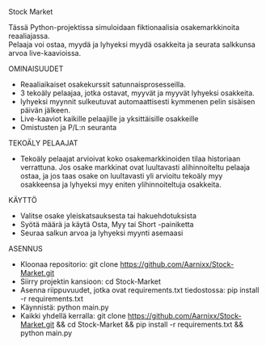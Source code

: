 Stock Market  

Tässä Python-projektissa simuloidaan fiktionaalisia osakemarkkinoita reaaliajassa.   
Pelaaja voi ostaa, myydä ja lyhyeksi myydä osakkeita ja seurata salkkunsa arvoa live-kaavioissa.  

OMINAISUUDET  
  - Reaaliaikaiset osakekurssit satunnaisprosesseilla.  
  - 3 tekoäly pelaajaa, jotka ostavat, myyvät ja myyvät lyhyeksi osakkeita.  
  - lyhyeksi myynnit sulkeutuvat automaattisesti kymmenen pelin sisäisen päivän jälkeen. 
  - Live-kaaviot kaikille pelaajille ja yksittäisille osakkeille  
  - Omistusten ja P/L:n seuranta

TEKOÄLY PELAAJAT 
  - Tekoäly pelaajat arvioivat koko osakemarkkinoiden tilaa historiaan verrattuna.  Jos osake markkinat ovat luultavasti alihinnoiteltu pelaaja ostaa, ja jos taas osake on luultavasti yli arvioitu tekoäly myy osakkeensa ja lyhyeksi myy eniten ylihinnoiteltuja osakkeita.  

KÄYTTÖ  
  - Valitse osake yleiskatsauksesta tai hakuehdotuksista  
  - Syötä määrä ja käytä Osta, Myy tai Short -painiketta  
  - Seuraa salkun arvoa ja lyhyeksi myynti asemaasi  

ASENNUS  
  - Kloonaa repositorio: git clone https://github.com/Aarnixx/Stock-Market.git  
  - Siirry projektin kansioon: cd Stock-Market  
  - Asenna riippuvuudet, jotka ovat requirements.txt tiedostossa: pip install -r requirements.txt  
  - Käynnistä: python main.py  
  - Kaikki yhdellä kerralla: git clone https://github.com/Aarnixx/Stock-Market.git && cd Stock-Market && pip install -r requirements.txt && python main.py 

 
